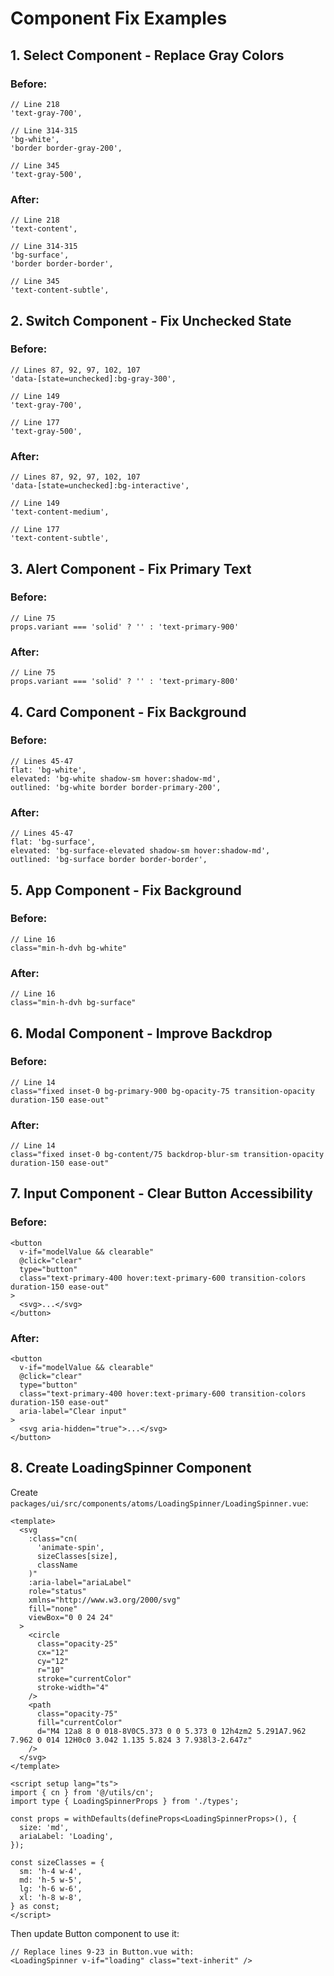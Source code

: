 # Component Fix Examples

## 1. Select Component - Replace Gray Colors

### Before:
```vue
// Line 218
'text-gray-700',

// Line 314-315
'bg-white',
'border border-gray-200',

// Line 345
'text-gray-500',
```

### After:
```vue
// Line 218
'text-content',

// Line 314-315
'bg-surface',
'border border-border',

// Line 345
'text-content-subtle',
```

## 2. Switch Component - Fix Unchecked State

### Before:
```vue
// Lines 87, 92, 97, 102, 107
'data-[state=unchecked]:bg-gray-300',

// Line 149
'text-gray-700',

// Line 177
'text-gray-500',
```

### After:
```vue
// Lines 87, 92, 97, 102, 107
'data-[state=unchecked]:bg-interactive',

// Line 149
'text-content-medium',

// Line 177
'text-content-subtle',
```

## 3. Alert Component - Fix Primary Text

### Before:
```vue
// Line 75
props.variant === 'solid' ? '' : 'text-primary-900'
```

### After:
```vue
// Line 75
props.variant === 'solid' ? '' : 'text-primary-800'
```

## 4. Card Component - Fix Background

### Before:
```vue
// Lines 45-47
flat: 'bg-white',
elevated: 'bg-white shadow-sm hover:shadow-md',
outlined: 'bg-white border border-primary-200',
```

### After:
```vue
// Lines 45-47
flat: 'bg-surface',
elevated: 'bg-surface-elevated shadow-sm hover:shadow-md',
outlined: 'bg-surface border border-border',
```

## 5. App Component - Fix Background

### Before:
```vue
// Line 16
class="min-h-dvh bg-white"
```

### After:
```vue
// Line 16
class="min-h-dvh bg-surface"
```

## 6. Modal Component - Improve Backdrop

### Before:
```vue
// Line 14
class="fixed inset-0 bg-primary-900 bg-opacity-75 transition-opacity duration-150 ease-out"
```

### After:
```vue
// Line 14
class="fixed inset-0 bg-content/75 backdrop-blur-sm transition-opacity duration-150 ease-out"
```

## 7. Input Component - Clear Button Accessibility

### Before:
```vue
<button
  v-if="modelValue && clearable"
  @click="clear"
  type="button"
  class="text-primary-400 hover:text-primary-600 transition-colors duration-150 ease-out"
>
  <svg>...</svg>
</button>
```

### After:
```vue
<button
  v-if="modelValue && clearable"
  @click="clear"
  type="button"
  class="text-primary-400 hover:text-primary-600 transition-colors duration-150 ease-out"
  aria-label="Clear input"
>
  <svg aria-hidden="true">...</svg>
</button>
```

## 8. Create LoadingSpinner Component

Create `packages/ui/src/components/atoms/LoadingSpinner/LoadingSpinner.vue`:

```vue
<template>
  <svg
    :class="cn(
      'animate-spin',
      sizeClasses[size],
      className
    )"
    :aria-label="ariaLabel"
    role="status"
    xmlns="http://www.w3.org/2000/svg"
    fill="none"
    viewBox="0 0 24 24"
  >
    <circle
      class="opacity-25"
      cx="12"
      cy="12"
      r="10"
      stroke="currentColor"
      stroke-width="4"
    />
    <path
      class="opacity-75"
      fill="currentColor"
      d="M4 12a8 8 0 018-8V0C5.373 0 0 5.373 0 12h4zm2 5.291A7.962 7.962 0 014 12H0c0 3.042 1.135 5.824 3 7.938l3-2.647z"
    />
  </svg>
</template>

<script setup lang="ts">
import { cn } from '@/utils/cn';
import type { LoadingSpinnerProps } from './types';

const props = withDefaults(defineProps<LoadingSpinnerProps>(), {
  size: 'md',
  ariaLabel: 'Loading',
});

const sizeClasses = {
  sm: 'h-4 w-4',
  md: 'h-5 w-5',
  lg: 'h-6 w-6',
  xl: 'h-8 w-8',
} as const;
</script>
```

Then update Button component to use it:

```vue
// Replace lines 9-23 in Button.vue with:
<LoadingSpinner v-if="loading" class="text-inherit" />
```